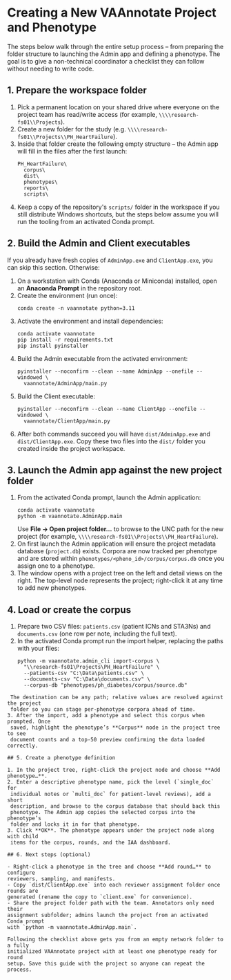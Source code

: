 # Creating a New VAAnnotate Project and Phenotype

The steps below walk through the entire setup process – from preparing the
folder structure to launching the Admin app and defining a phenotype. The goal
is to give a non-technical coordinator a checklist they can follow without
needing to write code.

## 1. Prepare the workspace folder

1. Pick a permanent location on your shared drive where everyone on the project
   team has read/write access (for example, `\\\\research-fs01\\Projects`).
2. Create a new folder for the study (e.g. `\\\\research-fs01\\Projects\\PH_HeartFailure`).
3. Inside that folder create the following empty structure – the Admin app will
   fill in the files after the first launch:
   ```
   PH_HeartFailure\
     corpus\
     dist\
     phenotypes\
     reports\
     scripts\
   ```
4. Keep a copy of the repository's `scripts/` folder in the workspace if you
   still distribute Windows shortcuts, but the steps below assume you will run
   the tooling from an activated Conda prompt.

## 2. Build the Admin and Client executables

If you already have fresh copies of `AdminApp.exe` and `ClientApp.exe`, you can
skip this section. Otherwise:

1. On a workstation with Conda (Anaconda or Miniconda) installed, open an
   **Anaconda Prompt** in the repository root.
2. Create the environment (run once):
   ```
   conda create -n vaannotate python=3.11
   ```
3. Activate the environment and install dependencies:
   ```
   conda activate vaannotate
   pip install -r requirements.txt
   pip install pyinstaller
   ```
4. Build the Admin executable from the activated environment:
   ```
   pyinstaller --noconfirm --clean --name AdminApp --onefile --windowed \
     vaannotate/AdminApp/main.py
   ```
5. Build the Client executable:
   ```
   pyinstaller --noconfirm --clean --name ClientApp --onefile --windowed \
     vaannotate/ClientApp/main.py
   ```
6. After both commands succeed you will have `dist/AdminApp.exe` and
   `dist/ClientApp.exe`. Copy these two files into the `dist/` folder you created
   inside the project workspace.

## 3. Launch the Admin app against the new project folder

1. From the activated Conda prompt, launch the Admin application:
   ```
   conda activate vaannotate
   python -m vaannotate.AdminApp.main
   ```
   Use **File → Open project folder…** to browse to the UNC path for the new
   project (for example, `\\\\research-fs01\\Projects\\PH_HeartFailure`).
2. On first launch the Admin application will ensure the project metadata
   database (`project.db`) exists. Corpora are now tracked per phenotype and are
   stored within `phenotypes/<pheno_id>/corpus/corpus.db` once you assign one to
   a phenotype.
3. The window opens with a project tree on the left and detail views on the
   right. The top-level node represents the project; right-click it at any time
   to add new phenotypes.

## 4. Load or create the corpus

1. Prepare two CSV files: `patients.csv` (patient ICNs and STA3Ns) and
   `documents.csv` (one row per note, including the full text).
2. In the activated Conda prompt run the import helper, replacing the paths with
   your files:
   ```
   python -m vaannotate.admin_cli import-corpus \
     "\\research-fs01\Projects\PH_HeartFailure" \
     --patients-csv "C:\Data\patients.csv" \
     --documents-csv "C:\Data\documents.csv" \
     --corpus-db "phenotypes/ph_diabetes/corpus/source.db"
  ```
   The destination can be any path; relative values are resolved against the project
   folder so you can stage per-phenotype corpora ahead of time.
3. After the import, add a phenotype and select this corpus when prompted. Once
   saved, highlight the phenotype’s **Corpus** node in the project tree to see
   document counts and a top-50 preview confirming the data loaded correctly.

## 5. Create a phenotype definition

1. In the project tree, right-click the project node and choose **Add phenotype…**.
2. Enter a descriptive phenotype name, pick the level (`single_doc` for
   individual notes or `multi_doc` for patient-level reviews), add a short
   description, and browse to the corpus database that should back this
   phenotype. The Admin app copies the selected corpus into the phenotype’s
   folder and locks it in for that phenotype.
3. Click **OK**. The phenotype appears under the project node along with child
   items for the corpus, rounds, and the IAA dashboard.

## 6. Next steps (optional)

- Right-click a phenotype in the tree and choose **Add round…** to configure
  reviewers, sampling, and manifests.
- Copy `dist/ClientApp.exe` into each reviewer assignment folder once rounds are
  generated (rename the copy to `client.exe` for convenience).
- Share the project folder path with the team. Annotators only need their
  assignment subfolder; admins launch the project from an activated Conda prompt
  with `python -m vaannotate.AdminApp.main`.

Following the checklist above gets you from an empty network folder to a fully
initialized VAAnnotate project with at least one phenotype ready for round
setup. Save this guide with the project so anyone can repeat the process.
